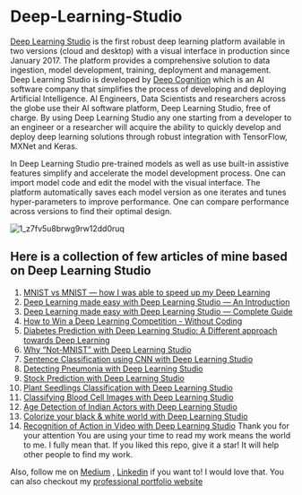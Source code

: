 # Deep-Learning-Studio
[Deep Learning Studio](http://deepcognition.ai/cloud/) is the first robust deep learning platform available in two versions (cloud and desktop) with a visual interface in production since January 2017. The platform provides a comprehensive solution to data ingestion, model development, training, deployment and management. Deep Learning Studio is developed by [Deep Cognition](http://deepcognition.ai) which is an AI software company that simplifies the process of developing and deploying Artificial Intelligence. AI Engineers, Data Scientists and researchers across the globe use their AI software platform, Deep Learning Studio, free of charge. By using Deep Learning Studio any one starting from a developer to an engineer or a researcher will acquire the ability to quickly develop and deploy deep learning solutions through robust integration with TensorFlow, MXNet and Keras.

In Deep Learning Studio pre-trained models as well as use built-in assistive features simplify and accelerate the model development process. One can import model code and edit the model with the visual interface. The platform automatically saves each model version as one iterates and tunes hyper-parameters to improve performance. One can compare performance across versions to find their optimal design.

![1_z7fv5u8brwg9rw12dd0ruq](https://user-images.githubusercontent.com/23000971/41770203-2f64659a-762f-11e8-8535-9eabcb35fb52.png)

## Here is a collection of few articles of mine based on Deep Learning Studio
1) [MNIST vs MNIST — how I was able to speed up my Deep Learning](https://towardsdatascience.com/mnist-vs-mnist-how-i-was-able-to-speed-up-my-deep-learning-11c0787e6935)
2) [Deep Learning made easy with Deep Learning Studio — An Introduction](https://towardsdatascience.com/deep-learning-made-easy-with-deep-learning-studio-an-introduction-18606a67f198)
3) [Deep Learning made easy with Deep Learning Studio — Complete Guide](https://towardsdatascience.com/deep-learning-made-easy-with-deep-learning-studio-complete-guide-a5c5ae58a771)
4) [How to Win a Deep Learning Competition - Without Coding](https://medium.com/@rgrgrajat1/how-to-win-a-deep-learning-competition-without-coding-e1e7230efb46)
5) [Diabetes Prediction with Deep Learning Studio: A Different approach towards Deep Learning](https://medium.com/@rgrgrajat1/diabetes-prediction-with-deep-learning-studio-a-different-approach-towards-deep-learning-d5cd0df5af01)
6) [Why “Not-MNIST” with Deep Learning Studio](https://medium.com/@rgrgrajat1/why-not-mnist-with-deep-learning-studio-6e7ec4e1450d)
7) [Sentence Classification using CNN with Deep Learning Studio](https://towardsdatascience.com/sentence-classification-using-cnn-with-deep-learning-studio-fe54eb53e24)
8) [Detecting Pneumonia with Deep Learning Studio](https://towardsdatascience.com/detecting-pneumonia-with-deep-learning-studio-a1bd39ef1923)
9) [Stock Prediction with Deep Learning Studio](https://towardsdatascience.com/stock-prediction-with-deep-learning-studio-545c28fddf5)
10) [Plant Seedlings Classification with Deep Learning Studio](https://medium.com/coinmonks/plant-seedlings-classification-with-deep-learning-studio-625bc3aebb17)
11) [Classifying Blood Cell Images with Deep Learning Studio](https://towardsdatascience.com/classifying-blood-cell-images-with-deep-learning-studio-9695cf0daa7b)
12) [Age Detection of Indian Actors with Deep Learning Studio](https://towardsdatascience.com/age-detection-of-indian-actors-with-deep-learning-studio-da10bc91fc57)
13) [Colorize your black & white world with Deep Learning Studio](https://towardsdatascience.com/colorize-your-black-white-world-with-deep-learning-studio-cee66d35b9ff)
14) [Recognition of Action in Video with Deep Learning Studio](https://medium.com/@rgrgrajat1/recognition-of-action-in-video-with-deep-learning-studio-9ffad2283080)
Thank you for your attention
You are using your time to read my work means the world to me. I fully mean that.
If you liked this repo, give it a star! It will help other people to find my work.

Also, follow me on [Medium](https://medium.com/@rgrgrajat1) , [Linkedin](https://www.linkedin.com/in/rajat2712/) if you want to! I would love that.
You can also checkout my [professional portfolio website](http://rajatgupta.me) 
